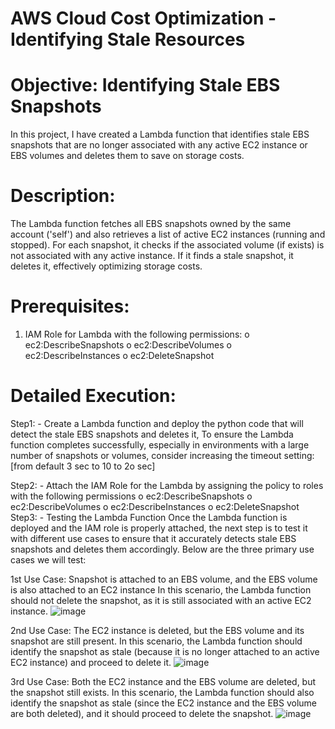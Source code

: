 # AWS Cloud Cost Optimization - Identifying Stale Resources
# Objective: Identifying Stale EBS Snapshots
In this project, I have created a Lambda function that identifies stale EBS snapshots that are no longer associated with any active EC2 instance or EBS volumes and deletes them to save on storage costs.
# Description:
The Lambda function fetches all EBS snapshots owned by the same account ('self') and also retrieves a list of active EC2 instances (running and stopped). For each snapshot, it checks if the associated volume (if exists) is not associated with any active instance. If it finds a stale snapshot, it deletes it, effectively optimizing storage costs.
# Prerequisites:
1.	IAM Role for Lambda with the following permissions:
o	ec2:DescribeSnapshots
o	ec2:DescribeVolumes
o	ec2:DescribeInstances
o	ec2:DeleteSnapshot
# Detailed Execution:
Step1: - Create a Lambda function and deploy the python code that will detect the stale EBS snapshots and deletes it, To ensure the Lambda function completes successfully, especially in environments with a large number of snapshots or volumes, consider increasing the timeout setting: [from default 3 sec to 10 to 2o sec]
 
Step2: - Attach the IAM Role for the Lambda by assigning the policy to roles with the following permissions
o	ec2:DescribeSnapshots
o	ec2:DescribeVolumes
o	ec2:DescribeInstances
o	ec2:DeleteSnapshot
Step3: - Testing the Lambda Function
Once the Lambda function is deployed and the IAM role is properly attached, the next step is to test it with different use cases to ensure that it accurately detects stale EBS snapshots and deletes them accordingly. Below are the three primary use cases we will test:

1st Use Case: Snapshot is attached to an EBS volume, and the EBS volume is also attached to an EC2 instance
In this scenario, the Lambda function should not delete the snapshot, as it is still associated with an active EC2 instance.
![image](https://github.com/user-attachments/assets/4eb0fcc2-2024-4232-95bc-3ad33ae30b78)


2nd Use Case: The EC2 instance is deleted, but the EBS volume and its snapshot are still present.
In this scenario, the Lambda function should identify the snapshot as stale (because it is no longer attached to an active EC2 instance) and proceed to delete it.
![image](https://github.com/user-attachments/assets/b81fcdad-b96c-41fc-a417-58b64acdeff2)

3rd Use Case: Both the EC2 instance and the EBS volume are deleted, but the snapshot still exists.
In this scenario, the Lambda function should also identify the snapshot as stale (since the EC2 instance and the EBS volume are both deleted), and it should proceed to delete the snapshot.
![image](https://github.com/user-attachments/assets/d2640f39-267d-46cb-b827-0591f20bbd1a)

 


